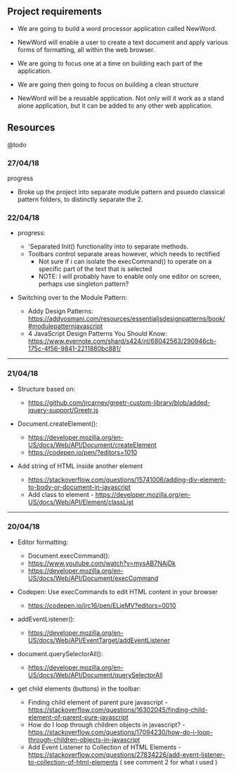 ## Project requirements

- We are going to build a word processor application called NewWord.

- NewWord will enable a user to create a text document and apply various forms of formatting, all within the web browser.

- We are going to focus one at a time on building each part of the application.

- We are going then going to focus on building a clean structure

- NewWord will be a reusable application. Not only will it work as a stand alone application, but it can be added to any other web application.

## Resources

@todo

### 27/04/18

progress

- Broke up the project into separate module pattern and psuedo classical pattern folders, to distinctly separate the 2.


### 22/04/18

- progress:
  - 'Separated Init() functionality into to separate methods.
  - Toolbars control separate areas however, which needs to rectified
    - Not sure if i can isolate the execCommand() to operate on a specific part of the text that is selected
    - NOTE: I will probably have to enable only one editor on screen, perhaps use singleton pattern?

- Switching over to the Module Pattern:
  - Addy Design Patterns: https://addyosmani.com/resources/essentialjsdesignpatterns/book/#modulepatternjavascript
  - 4 JavaScript Design Patterns You Should Know: https://www.evernote.com/shard/s424/nl/68042563/290946cb-175c-4f56-9841-2211880bc881/

---

### 21/04/18

  - Structure based on:
    - https://github.com/jrcarney/greetr-custom-library/blob/added-jquery-support/Greetr.js

  - Document.createElement():
    - https://developer.mozilla.org/en-US/docs/Web/API/Document/createElement
    - https://codepen.io/pen/?editors=1010

  - Add string of HTML inside another element
    - https://stackoverflow.com/questions/15741006/adding-div-element-to-body-or-document-in-javascript
    - Add class to element - https://developer.mozilla.org/en-US/docs/Web/API/Element/classList

---

### 20/04/18
- Editor formatting:
  - Document.execCommand():
  - https://www.youtube.com/watch?v=mysAB7NAjDk
  - https://developer.mozilla.org/en-US/docs/Web/API/Document/execCommand

- Codepen: Use execCommands to edit HTML content in your browser
  - https://codepen.io/jrc16/pen/ELjeMV?editors=0010

- addEventListener():
  - https://developer.mozilla.org/en-US/docs/Web/API/EventTarget/addEventListener

- document.querySelectorAll():
  - https://developer.mozilla.org/en-US/docs/Web/API/Document/querySelectorAll

- get child elements (buttons) in the toolbar:
  - Finding child element of parent pure javascript - https://stackoverflow.com/questions/16302045/finding-child-element-of-parent-pure-javascript
  - How do I loop through children objects in javascript? - https://stackoverflow.com/questions/17094230/how-do-i-loop-through-children-objects-in-javascript
  - Add Event Listener to Collection of HTML Elements - https://stackoverflow.com/questions/27834226/add-event-listener-to-collection-of-html-elements ( see comment 2 for what i used )
